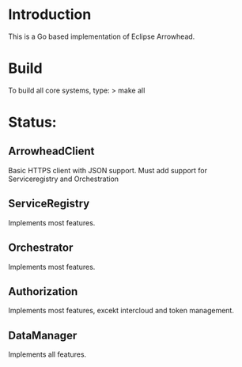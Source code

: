 # Introduction

This is a Go based implementation of Eclipse Arrowhead.

# Build
To build all core systems, type:
    > make all

# Status:

## ArrowheadClient
Basic HTTPS client with JSON support. Must add support for Serviceregistry and Orchestration

## ServiceRegistry
Implements most features.

## Orchestrator
Implements most features.

## Authorization
Implements most features, excekt intercloud and token management.

## DataManager
Implements all features.
